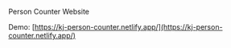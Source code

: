Person Counter Website

Demo: [https://kj-person-counter.netlify.app/](https://kj-person-counter.netlify.app/)
